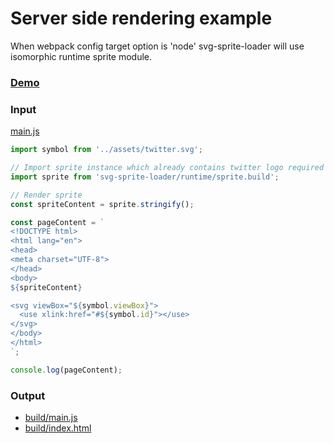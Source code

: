 # Server side rendering example

When webpack config target option is 'node' svg-sprite-loader will use isomorphic runtime sprite module.
 
### [Demo](build/index.html)

### Input

[main.js](main.js)

```js
import symbol from '../assets/twitter.svg';

// Import sprite instance which already contains twitter logo required above
import sprite from 'svg-sprite-loader/runtime/sprite.build';

// Render sprite
const spriteContent = sprite.stringify();

const pageContent = `
<!DOCTYPE html>
<html lang="en">
<head>
<meta charset="UTF-8">
</head>
<body>
${spriteContent}

<svg viewBox="${symbol.viewBox}">
  <use xlink:href="#${symbol.id}"></use>
</svg>
</body>
</html>
`;

console.log(pageContent);
```

### Output

- [build/main.js](build/main.js)
- [build/index.html](build/index.html)
